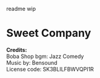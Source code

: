 readme wip  
<h1>Sweet Company</h1>  

**Credits:**  
Boba Shop bgm: Jazz Comedy  
Music by: Bensound  
License code: SK3BLILFBWVQPI1R  
